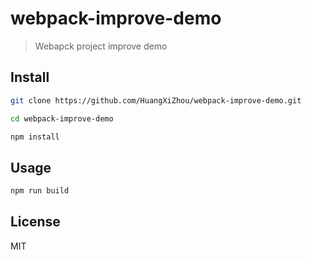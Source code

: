 # webpack-improve-demo

>Webapck project improve demo

## Install

```bash
git clone https://github.com/HuangXiZhou/webpack-improve-demo.git

cd webpack-improve-demo

npm install
```

## Usage

```bash
npm run build
```

## License

MIT
